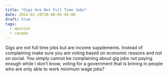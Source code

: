 ```yaml
---
title: "Gigs Are Not Full Time Jobs"
date: 2024-02-29T20:40:05-05:00
draft: true
tags:
  - opinion
  - canada
---
```


Gigs are not full time jobs but are income supplements. Instead of complaining make sure you are voting based on economic reasons and not on social. You simply cannot be complaining about gig jobs not paying enough while I don't know, voting for a government that is brining in people who are only able to work minimum wage jobs?
